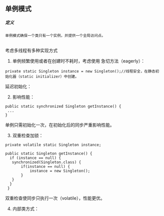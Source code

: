 
## 单例模式

##### 定义
    
    单例模式确保一个类只有一个实例，并提供一个全局访问点。
    
##
       
 考虑多线程有多种实现方式
 
 1. 单例频繁使用或者在创建时不耗时，考虑使用 急切方法（eagerly）：
 ```
 private static Singleton instance = new Singleton();//线程安全，在静态初始化器（static initializer）中创建。
 ```
 
 延迟初始化：<br>
 
 2. 影响性能：
 ```
 public static synchronized Singleton getInstance() {
  ...
 }
 ```
 单例只需初始化一次，在初始化后的同步严重影响性能。
 
 3. 双重检查加锁：
 ```
 private volatile static Singleton instance;
 
 public static Singleton getInstance() {
   if (instance == null) {
    synchronized(Singleton.class) {
        if(instance == null) {
            instance = new Singleton();
        }
    }
   }
  }
 ```
 双重检查使同步只执行一次（volatile），性能更优。
 
 4. 内部类方式：
 ```
 ```